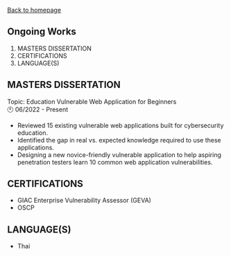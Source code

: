 [Back to homepage](https://fresherfries.github.io/)

<h2> Ongoing Works </h2>

1. MASTERS DISSERTATION
2. CERTIFICATIONS
3. LANGUAGE(S)

## MASTERS DISSERTATION
Topic: Education Vulnerable Web Application for Beginners <br>
🕚 06/2022 - Present
- Reviewed 15 existing vulnerable web applications built for cybersecurity education.
- Identified the gap in real vs. expected knowledge required to use these applications.
- Designing a new novice-friendly vulnerable application to help aspiring penetration testers learn 10 common web
application vulnerabilities.

## CERTIFICATIONS

- GIAC Enterprise Vulnerability Assessor (GEVA)
- OSCP

## LANGUAGE(S)

- Thai